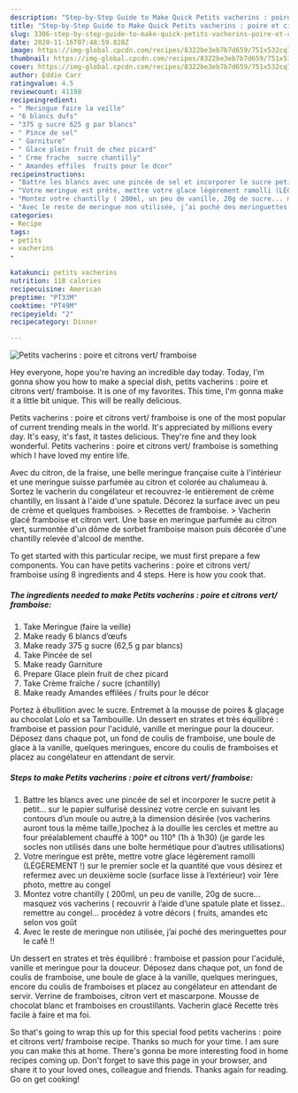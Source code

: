 ```yaml
---
description: "Step-by-Step Guide to Make Quick Petits vacherins : poire et citrons vert/ framboise"
title: "Step-by-Step Guide to Make Quick Petits vacherins : poire et citrons vert/ framboise"
slug: 3306-step-by-step-guide-to-make-quick-petits-vacherins-poire-et-citrons-vert-framboise
date: 2020-11-16T07:48:59.820Z
image: https://img-global.cpcdn.com/recipes/8322be3eb7b7d659/751x532cq70/petits-vacherins-poire-et-citrons-vert-framboise-photo-principale-de-la-recette.jpg
thumbnail: https://img-global.cpcdn.com/recipes/8322be3eb7b7d659/751x532cq70/petits-vacherins-poire-et-citrons-vert-framboise-photo-principale-de-la-recette.jpg
cover: https://img-global.cpcdn.com/recipes/8322be3eb7b7d659/751x532cq70/petits-vacherins-poire-et-citrons-vert-framboise-photo-principale-de-la-recette.jpg
author: Eddie Carr
ratingvalue: 4.5
reviewcount: 41198
recipeingredient:
- " Meringue faire la veille"
- "6 blancs dufs"
- "375 g sucre 625 g par blancs"
- " Pince de sel"
- " Garniture"
- " Glace plein fruit de chez picard"
- " Crme frache  sucre chantilly"
- " Amandes effiles  fruits pour le dcor"
recipeinstructions:
- "Battre les blancs avec une pincée de sel et incorporer le sucre petit à petit... sur le papier sulfurisé dessinez votre cercle en suivant les contours d’un moule ou autre,à la dimension désirée (vos vacherins auront tous la même taille,)pochez à la douille les cercles et mettre au four préalablement chauffé à 100° ou 110° (1h à 1h30) (je garde les socles non utilisés dans une boîte hermétique pour d’autres utilisations)"
- "Votre meringue est prête, mettre votre glace légèrement ramolli (LÉGÈREMENT !) sur le premier socle et la quantité que vous désirez et refermez avec un deuxième socle (surface lisse à l’extérieur) voir 1ère photo, mettre au congel"
- "Montez votre chantilly ( 200ml, un peu de vanille, 20g de sucre... masquez vos vacherins ( recouvrir à l’aide d’une spatule plate et lissez.. remettre au congel... procédez à votre décors ( fruits, amandes etc selon vos goût"
- "Avec le reste de meringue non utilisée, j’ai poché des meringuettes pour le café !!"
categories:
- Recipe
tags:
- petits
- vacherins
- 

katakunci: petits vacherins  
nutrition: 118 calories
recipecuisine: American
preptime: "PT33M"
cooktime: "PT49M"
recipeyield: "2"
recipecategory: Dinner

---
```



![Petits vacherins : poire et citrons vert/ framboise](https://img-global.cpcdn.com/recipes/8322be3eb7b7d659/751x532cq70/petits-vacherins-poire-et-citrons-vert-framboise-photo-principale-de-la-recette.jpg)

Hey everyone, hope you're having an incredible day today. Today, I'm gonna show you how to make a special dish, petits vacherins : poire et citrons vert/ framboise. It is one of my favorites. This time, I'm gonna make it a little bit unique. This will be really delicious.

Petits vacherins : poire et citrons vert/ framboise is one of the most popular of current trending meals in the world. It's appreciated by millions every day. It's easy, it's fast, it tastes delicious. They're fine and they look wonderful. Petits vacherins : poire et citrons vert/ framboise is something which I have loved my entire life.

Avec du citron, de la fraise, une belle meringue française cuite à l&#39;intérieur et une meringue suisse parfumée au citron et colorée au chalumeau à. Sortez le vacherin du congélateur et recouvrez-le entièrement de crème chantilly, en lissant à l&#39;aide d&#39;une spatule. Décorez la surface avec un peu de crème et quelques framboises. &gt; Recettes de framboise. &gt; Vacherin glacé framboise et citron vert. Une base en meringue parfumée au citron vert, surmontée d&#39;un dôme de sorbet framboise maison puis décorée d&#39;une chantilly relevée d&#39;alcool de menthe.


To get started with this particular recipe, we must first prepare a few components. You can have petits vacherins : poire et citrons vert/ framboise using 8 ingredients and 4 steps. Here is how you cook that.

<!--inarticleads1-->

##### The ingredients needed to make Petits vacherins : poire et citrons vert/ framboise:

1. Take  Meringue (faire la veille)
1. Make ready 6 blancs d’œufs
1. Make ready 375 g sucre (62,5 g par blancs)
1. Take  Pincée de sel
1. Make ready  Garniture
1. Prepare  Glace plein fruit de chez picard
1. Take  Crème fraîche / sucre (chantilly)
1. Make ready  Amandes effilées / fruits pour le décor


Portez à ébullition avec le sucre. Entremet à la mousse de poires &amp; glaçage au chocolat Lolo et sa Tambouille. Un dessert en strates et très équilibré : framboise et passion pour l&#39;acidulé, vanille et meringue pour la douceur. Déposez dans chaque pot, un fond de coulis de framboise, une boule de glace à la vanille, quelques meringues, encore du coulis de framboises et placez au congélateur en attendant de servir. 

<!--inarticleads2-->

##### Steps to make Petits vacherins : poire et citrons vert/ framboise:

1. Battre les blancs avec une pincée de sel et incorporer le sucre petit à petit... sur le papier sulfurisé dessinez votre cercle en suivant les contours d’un moule ou autre,à la dimension désirée (vos vacherins auront tous la même taille,)pochez à la douille les cercles et mettre au four préalablement chauffé à 100° ou 110° (1h à 1h30) (je garde les socles non utilisés dans une boîte hermétique pour d’autres utilisations)
1. Votre meringue est prête, mettre votre glace légèrement ramolli (LÉGÈREMENT !) sur le premier socle et la quantité que vous désirez et refermez avec un deuxième socle (surface lisse à l’extérieur) voir 1ère photo, mettre au congel
1. Montez votre chantilly ( 200ml, un peu de vanille, 20g de sucre... masquez vos vacherins ( recouvrir à l’aide d’une spatule plate et lissez.. remettre au congel... procédez à votre décors ( fruits, amandes etc selon vos goût
1. Avec le reste de meringue non utilisée, j’ai poché des meringuettes pour le café !!


Un dessert en strates et très équilibré : framboise et passion pour l&#39;acidulé, vanille et meringue pour la douceur. Déposez dans chaque pot, un fond de coulis de framboise, une boule de glace à la vanille, quelques meringues, encore du coulis de framboises et placez au congélateur en attendant de servir. Verrine de framboises, citron vert et mascarpone. Mousse de chocolat blanc et framboises en croustillants. Vacherin glacé Recette très facile à faire et ma foi. 

So that's going to wrap this up for this special food petits vacherins : poire et citrons vert/ framboise recipe. Thanks so much for your time. I am sure you can make this at home. There's gonna be more interesting food in home recipes coming up. Don't forget to save this page in your browser, and share it to your loved ones, colleague and friends. Thanks again for reading. Go on get cooking!
